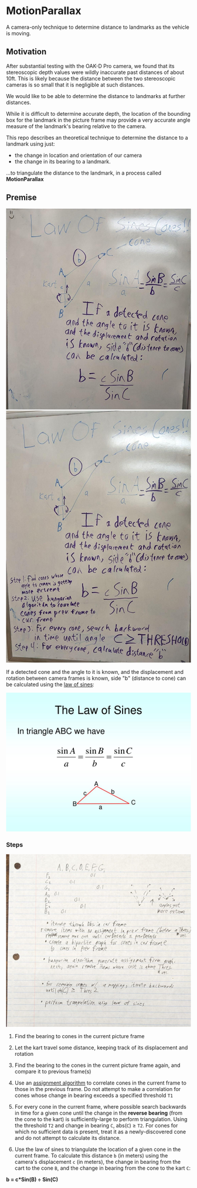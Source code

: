 # MotionParallax

A camera-only technique to determine distance to landmarks as the vehicle is moving.

## Motivation

After substantial testing with the OAK-D Pro camera, we found that its stereoscopic depth values were wildly inaccurate past distances of about 10ft. This is likely because the distance between the two stereoscopic cameras is so small that it is negligible at such distances.

We would like to be able to determine the distance to landmarks at further distances.

While it is difficult to determine accurate depth, the location of the bounding box for the landmark in the picture frame may provide a very accurate angle measure of the landmark's bearing relative to the camera.

This repo describes an theoretical technique to determine the distance to a landmark using just:

  * the change in location and orientation of our camera
  * the change in its bearing to a landmark.

...to triangulate the distance to the landmark, in a process called **MotionParallax**

## Premise

<img width="565" alt="law of cones" src="./assets/law_of_cones.jpeg">

<img width="565" alt="law of cones" src="./assets/law_of_cones_steps.jpeg">

If a detected cone and the angle to it is known, and the displacement and rotation between camera frames is known, side "b" (distance to cone) can be calculated using the [law of sines](https://www.math.net/law-of-sines):

<img width="565" alt="law of sines" src="./assets/law_of_sines.jpg">



### Steps

<img width="565" alt="sketch B" src="./assets/sketchB.jpeg">


1. Find the bearing to cones in the current picture frame

2. Let the kart travel some distance, keeping track of its displacement and rotation

3. Find the bearing to the cones in the current picture frame again, and compare it to previous frame(s)

4. Use an [assignment algorithm](https://en.wikipedia.org/wiki/Hungarian_algorithm) to correlate cones in the current frame to those in the previous frame. Do not attempt to make a correlation for cones whose change in bearing exceeds a specified threshold `T1`

5. For every cone in the current frame, where possible search backwards in time for a given cone until the change in the **reverse bearing** (from the cone to the kart) is sufficiently-large to perform triangulation. Using the threshold `T2` and change in bearing `C`, abs(`C`) ≥ `T2`. For cones for which no sufficient data is present, treat it as a newly-discovered cone and do not attempt to calculate its distance.

6. Use the law of sines to triangulate the location of a given cone in the current frame. To calculate this distance `b` (in meters) using the camera's displacement `c` (in meters), the change in bearing from the cart to the cone `B`, and the change in bearing from the cone to the kart `C`:

**b = c\*Sin(B) ÷ Sin(C)**
